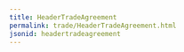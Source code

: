 ```yaml
---
title: HeaderTradeAgreement
permalink: trade/HeaderTradeAgreement.html
jsonid: headertradeagreement
---
```

